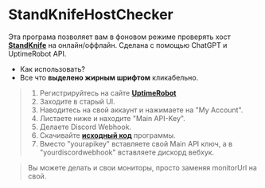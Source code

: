 # StandKnifeHostChecker

Эта програма позволяет вам в фоновом режиме проверять хост [**StandKnife**](standknife.store) на онлайн/оффлайн.
Сделана с помощью ChatGPT и UptimeRobot API.

- Как использовать?
- Все что **выделено жирным шрифтом** кликабельно.

> 1. Регистрируйтесь на сайте [**UptimeRobot**](uptimerobot.com/signUp)
> 2. Заходите в старый UI.
> 3. Наводитесь на свой аккаунт и нажимаете на "My Account".
> 4. Листаете ниже и находите "Main API-Key".
> 5. Делаете Discord Webhook.
> 6. Скачивайте [**исходный код**](https://github.com/W3dCIoud/StandKnifeHostChecker/archive/refs/heads/main.zip) программы.
> 7. Вместо "yourapikey" вставляете свой Main API ключ, а в "yourdiscordwebhook" вставляете дискорд вебхук.

> Вы можете делать и свои мониторы, просто заменяя monitorUrl на свой.
